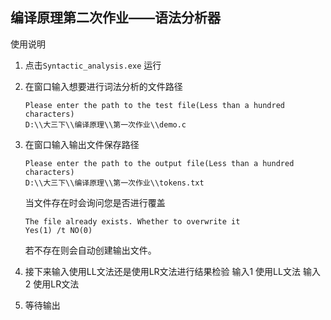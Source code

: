 ## 编译原理第二次作业——语法分析器

使用说明

1. 点击`Syntactic_analysis.exe` 运行

2. 在窗口输入想要进行词法分析的文件路径

   ```
   Please enter the path to the test file(Less than a hundred characters)
   D:\\大三下\\编译原理\\第一次作业\\demo.c
   ```

3. 在窗口输入输出文件保存路径

   ```
   Please enter the path to the output file(Less than a hundred characters)
   D:\\大三下\\编译原理\\第一次作业\\tokens.txt
   ```

   当文件存在时会询问您是否进行覆盖

   ```
   The file already exists. Whether to overwrite it
   Yes(1) /t NO(0)
   ```

   若不存在则会自动创建输出文件。

4. 接下来输入使用LL文法还是使用LR文法进行结果检验
   输入1 使用LL文法
   输入2 使用LR文法

5. 等待输出
